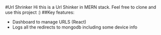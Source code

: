 #Url Shrinker
Hi this is a Url Shinker in MERN stack. Feel free to clone and use this project :)
##Key features:

- Dashboard to manage URLS (React)
- Logs all the redirects to mongodb including some device info
